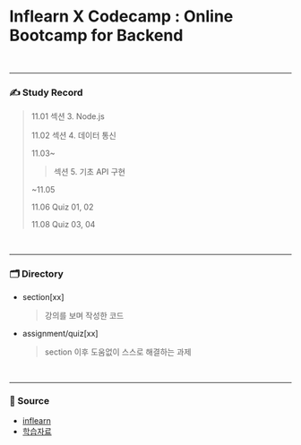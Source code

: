 # Inflearn X Codecamp : Online Bootcamp for Backend

<br/><hr/>

### ✍️ Study Record

> 11.01 섹션 3. Node.js
> 
> 11.02 섹션 4. 데이터 통신
> 
> 11.03~
>  > 섹션 5. 기초 API 구현
> 
> ~11.05
>
> 11.06 Quiz 01, 02
>
> 11.08 Quiz 03, 04
>

<br/><hr/>

### 🗂️ Directory

+ section[xx]
  > 강의를 보며 작성한 코드
  
+ assignment/quiz[xx]
  > section 이후 도움없이 스스로 해결하는 과제

    
<br><hr/>

### 📜 Source  
+ [inflearn](https://www.inflearn.com/course/%EB%B6%80%ED%8A%B8%EC%BA%A0%ED%94%84-%EB%B0%B1%EC%97%94%EB%93%9C-%EA%B3%A0%EB%86%8D%EC%B6%95-%EC%BD%94%EC%8A%A4/dashboard)
+ [학습자료](https://dingco.notion.site/Backend-ver-2-991cb0cd99c14f4694329e5d50c6955e)
